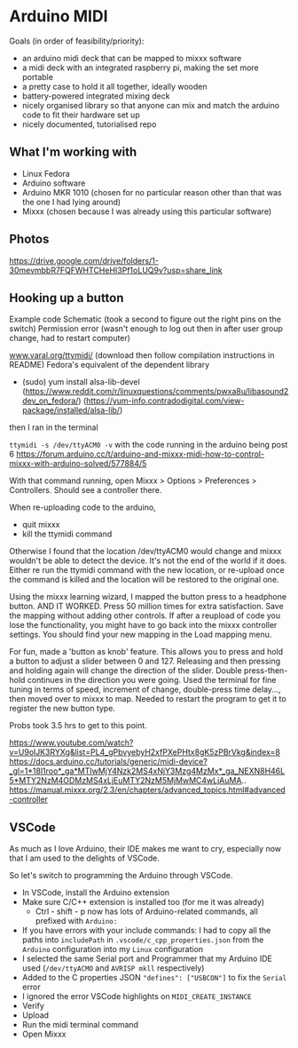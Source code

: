 # Arduino MIDI

Goals (in order of feasibility/priority):
- an arduino midi deck that can be mapped to mixxx software
- a midi deck with an integrated raspberry pi, making the set more portable
- a pretty case to hold it all together, ideally wooden
- battery-powered integrated mixing deck
- nicely organised library so that anyone can mix and match the arduino code to fit their hardware set up
- nicely documented, tutorialised repo

## What I'm working with

- Linux Fedora
- Arduino software
- Arduino MKR 1010 (chosen for no particular reason other than that was the one I had lying around)
- Mixxx (chosen because I was already using this particular software)

## Photos

https://drive.google.com/drive/folders/1-30mevmbbR7FQFWHTCHeHI3Pf1oLUQ9v?usp=share_link

## Hooking up a button

Example code
Schematic (took a second to figure out the right pins on the switch)
Permission error (wasn't enough to log out then in after user group change, had to restart computer)

www.varal.org/ttymidi/ (download then follow compilation instructions in README)
Fedora's equivalent of the dependent library
 - (sudo) yum install alsa-lib-devel (https://www.reddit.com/r/linuxquestions/comments/pwxa8u/libasound2dev_on_fedora/) (https://yum-info.contradodigital.com/view-package/installed/alsa-lib/)

then I ran in the terminal

`ttymidi -s /dev/ttyACM0 -v` with the code running in the arduino being post 6 https://forum.arduino.cc/t/arduino-and-mixxx-midi-how-to-control-mixxx-with-arduino-solved/577884/5

With that command running, open Mixxx > Options > Preferences > Controllers. Should see a controller there.

When re-uploading code to the arduino, 

- quit mixxx
- kill the ttymidi command

Otherwise I found that the location /dev/ttyACM0 would change and mixxx wouldn't be able to detect the device. It's not the end of the world if it does. Either re run the ttymidi command with the new location, or re-upload once the command is killed and the location will be restored to the original one.

Using the mixxx learning wizard, I mapped the button press to a headphone button. AND IT WORKED. Press 50 million times for extra satisfaction. Save the mapping without adding other controls. If after a reupload of code you lose the functionality, you might have to go back into the mixxx controller settings. You should find your new mapping in the Load mapping menu.

For fun, made a 'button as knob' feature. This allows you to press and hold a button to adjust a slider between 0 and 127. Releasing and then pressing and holding again will change the direction of the slider. Double press-then-hold continues in the direction you were going. Used the terminal for fine tuning in terms of speed, increment of change, double-press time delay..., then moved over to mixxx to map. Needed to restart the program to get it to register the new button type.

Probs took 3.5 hrs to get to this point.

https://www.youtube.com/watch?v=U9olJK3RYXg&list=PL4_gPbvyebyH2xfPXePHtx8gK5zPBrVkg&index=8
https://docs.arduino.cc/tutorials/generic/midi-device?_gl=1*18l1roo*_ga*MTIwMjY4Nzk2MS4xNjY3Mzg4MzMx*_ga_NEXN8H46L5*MTY2NzM4ODMzMS4xLjEuMTY2NzM5MjMwMC4wLjAuMA..
https://manual.mixxx.org/2.3/en/chapters/advanced_topics.html#advanced-controller


## VSCode

As much as I love Arduino, their IDE makes me want to cry, especially now that I am used to the delights of VSCode.

So let's switch to programming the Arduino through VSCode.

- In VSCode, install the Arduino extension
- Make sure C/C++ extension is installed too (for me it was already)
    - Ctrl - shift - p now has lots of Arduino-related commands, all prefixed with `Arduino:`
- If you have errors with your include commands: I had to copy all the paths into `includePath` in `.vscode/c_cpp_properties.json` from the `Arduino` configuration into my `Linux` configuration
- I selected the same Serial port and Programmer that my Arduino IDE used (`/dev/ttyACMO` and `AVRISP mkll` respectively)
- Added to the C properties JSON `"defines": ["USBCON"]` to fix the `Serial` error
- I ignored the error VSCode highlights on `MIDI_CREATE_INSTANCE`
- Verify
- Upload
- Run the midi terminal command
- Open Mixxx